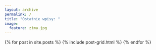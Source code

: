 ```yaml
---
layout: archive
permalink: /
title: "Ostatnie wpisy: "
image:
  feature: zima.jpg
---
```


<div class="tiles">
{% for post in site.posts %}
	{% include post-grid.html %}
{% endfor %}
</div><!-- /.tiles -->